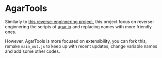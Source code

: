 # AgarTools

Similarly to [this reverse-enginnering project](https://github.com/DnAp/Agar.io-Reverse-Engineering), this project focus on reverse-enginnering the scripts of [agar.io](agar.io) and replacing names with more friendly ones.

However, AgarTools is more focused on extensibility, you can fork this, remake `main_out.js` to keep up with recent updates, change variable names and add some other codes.

